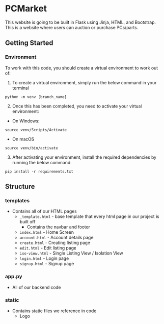 # PCMarket
This website is going to be built in Flask using Jinja, HTML, and Bootstrap. This is a website where users can auction or purchase PCs/parts.

## Getting Started

### Environment

To work with this code, you should create a virtual environment to work out of:

1) To create a virtual environment, simply run the below command in your terminal 

```
python -m venv [branch_name]
```

2) Once this has been completed, you need to activate your virtual environment:

- On Windows:

```
source venv/Scripts/Activate
```

- On macOS

```
source venv/bin/activate
```

3) After activating your environment, install the required dependencies by running the below command:

```
pip install -r requirements.txt
```

## Structure 

### templates

- Contains all of our HTML pages
    - `_template.html` - base template that every html page in our project is built off
        - Contains the navbar and footer
    - `index.html` - Home Screen
    - `account.html` - Account details page
    - `create.html` - Creating listing page
    - `edit.html` - Edit listing page
    - `iso-view.html` - Single Listing View / Isolation View
    - `login.html` - Login page
    - `signup.html` - Signup page 

### app.py

- All of our backend code

### static

- Contains static files we reference in code 
    - Logo